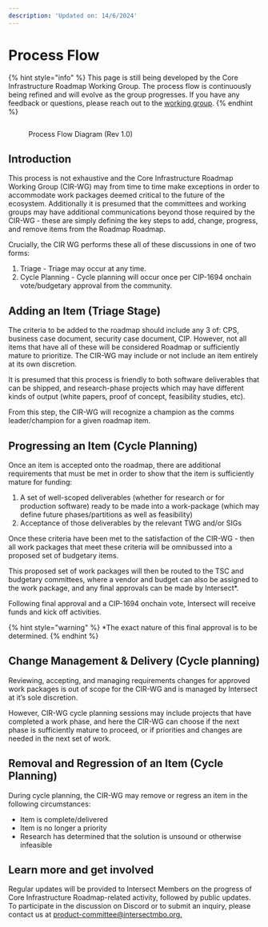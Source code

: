 ```yaml
---
description: 'Updated on: 14/6/2024'
---
```


# Process Flow

{% hint style="info" %}
This page is still being developed by the Core Infrastructure Roadmap Working Group. The process flow is continuously being refined and will evolve as the group progresses. If you have any feedback or questions, please reach out to the [working group](./#learn-more-and-get-involved).
{% endhint %}

<figure><img src="../../.gitbook/assets/intersect-roadmap-process_1 (1).png" alt=""><figcaption><p>Process Flow Diagram (Rev 1.0)</p></figcaption></figure>

## Introduction

This process is not exhaustive and the Core Infrastructure Roadmap Working Group (CIR-WG) may from time to time make exceptions in order to accommodate work packages deemed critical to the future of the ecosystem. Additionally it is presumed that the committees and working groups may have additional communications beyond those required by the CIR-WG - these are simply defining the key steps to add, change, progress, and remove items from the Roadmap Roadmap.

Crucially, the CIR WG performs these all of these discussions in one of two forms:

1. Triage - Triage may occur at any time.
2. Cycle Planning - Cycle planning will occur once per CIP-1694 onchain vote/budgetary approval from the community.

## Adding an Item (Triage Stage)

The criteria to be added to the roadmap should include any 3 of: CPS, business case document, security case document, CIP. However, not all items that have all of these will be considered Roadmap or sufficiently mature to prioritize. The CIR-WG may include or not include an item entirely at its own discretion.

It is presumed that this process is friendly to both software deliverables that can be shipped, and research-phase projects which may have different kinds of output (white papers, proof of concept, feasibility studies, etc).

From this step, the CIR-WG will recognize a champion as the comms leader/champion for a given roadmap item.

## Progressing an Item (Cycle Planning)

Once an item is accepted onto the roadmap, there are additional requirements that must be met in order to show that the item is sufficiently mature for funding:

1. A set of well-scoped deliverables (whether for research or for production software) ready to be made into a work-package (which may define future phases/partitions as well as feasibility)
2. Acceptance of those deliverables by the relevant TWG and/or SIGs

Once these criteria have been met to the satisfaction of the CIR-WG - then all work packages that meet these criteria will be omnibussed into a proposed set of budgetary items.

This proposed set of work packages will then be routed to the TSC and budgetary committees, where a vendor and budget can also be assigned to the work package, and any final approvals can be made by Intersect\*.

Following final approval and a CIP-1694 onchain vote, Intersect will receive funds and kick off activities.

{% hint style="warning" %}
\*The exact nature of this final approval is to be determined.
{% endhint %}

## Change Management & Delivery (Cycle planning)

Reviewing, accepting, and managing requirements changes for approved work packages is out of scope for the CIR-WG and is managed by Intersect at it’s sole discretion.

However, CIR-WG cycle planning sessions may include projects that have completed a work phase, and here the CIR-WG can choose if the next phase is sufficiently mature to proceed, or if priorities and changes are needed in the next set of work.

## Removal and Regression of an Item (Cycle Planning)

During cycle planning, the CIR-WG may remove or regress an item in the following circumstances:

* Item is complete/delivered
* Item is no longer a priority
* Research has determined that the solution is unsound or otherwise infeasible

## Learn more and get involved

Regular updates will be provided to Intersect Members on the progress of Core Infrastructure Roadmap-related activity, followed by public updates. To participate in the discussion on Discord or to submit an inquiry, please contact us at [product-committee@intersectmbo.org](mailto:product-committee@intersectmbo.org)[.](mailto:backlog@intersectmbo.org)

